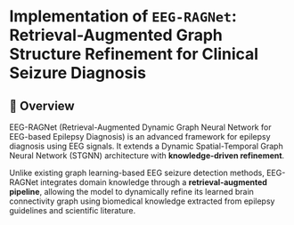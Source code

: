 # Implementation of `EEG-RAGNet`: Retrieval-Augmented Graph Structure Refinement for Clinical Seizure Diagnosis


## 🧪 Overview

EEG-RAGNet (Retrieval-Augmented Dynamic Graph Neural Network for EEG-based Epilepsy Diagnosis) is an advanced framework for epilepsy diagnosis using EEG signals.
 It extends a Dynamic Spatial-Temporal Graph Neural Network (STGNN) architecture with **knowledge-driven refinement**.

Unlike existing graph learning-based EEG seizure detection methods, EEG-RAGNet integrates domain knowledge through a **retrieval-augmented pipeline**,
 allowing the model to dynamically refine its learned brain connectivity graph using biomedical knowledge extracted from epilepsy guidelines and scientific literature.
